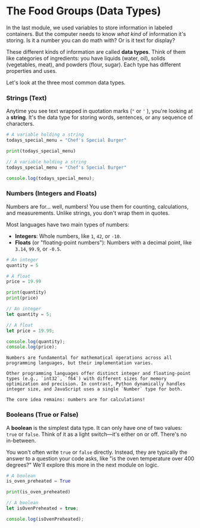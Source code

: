 # The Food Groups (Data Types)

In the last module, we used variables to store information in labeled containers. But the computer needs to know _what kind_ of information it's storing. Is it a number you can do math with? Or is it text for display?

These different kinds of information are called **data types**. Think of them like categories of ingredients: you have liquids (water, oil), solids (vegetables, meat), and powders (flour, sugar). Each type has different properties and uses.

Let's look at the three most common data types.

### Strings (Text)

Anytime you see text wrapped in quotation marks (`"` or `'` ), you're looking at a **string**. It's the data type for storing words, sentences, or any sequence of characters.

<!-- langtabs-start -->

```py
# A variable holding a string
todays_special_menu = "Chef's Special Burger"

print(todays_special_menu)
```

```js
// A variable holding a string
todays_special_menu = "Chef's Special Burger"

console.log(todays_special_menu);
```

<!-- langtabs-end -->

### Numbers (Integers and Floats)

Numbers are for... well, numbers\! You use them for counting, calculations, and measurements. Unlike strings, you don't wrap them in quotes.

Most languages have two main types of numbers:

- **Integers**: Whole numbers, like `1`, `42`, or `-10`.
- **Floats** (or "floating-point numbers"): Numbers with a decimal point, like `3.14`, `99.9`, or `-0.5`.

<!-- langtabs-start -->

```py
# An integer
quantity = 5

# A float
price = 19.99

print(quantity)
print(price)
```

```js
// An integer
let quantity = 5;

// A float
let price = 19.99;

console.log(quantity);
console.log(price);
```

<!-- langtabs-end -->

```admonish note title="Numbers: Varied Implementations, Same Purpose" collapsible=true
Numbers are fundamental for mathematical operations across all programming languages, but their implementation varies.

Other programming languages offer distinct integer and floating-point types (e.g., `int32`, `f64`) with different sizes for memory optimization and precision. In contrast, Python dynamically handles integer size, and JavaScript uses a single `Number` type for both.

The core idea remains: numbers are for calculations!
```

### Booleans (True or False)

A **boolean** is the simplest data type. It can only have one of two values: `true` or `false`. Think of it as a light switch—it's either on or off. There's no in-between.

You won't often write `true` or `false` directly. Instead, they are typically the answer to a question your code asks, like "is the oven temperature over 400 degrees?" We'll explore this more in the next module on logic.

<!-- langtabs-start -->

```py
# A boolean
is_oven_preheated = True

print(is_oven_preheated)
```

```js
// A boolean
let isOvenPreheated = true;

console.log(isOvenPreheated);
```

<!-- langtabs-end -->

